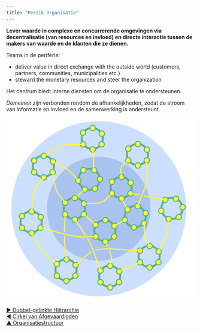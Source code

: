 ```yaml
---
title: "Perzik Organisatie"
---
```



**Lever waarde in complexe en concurrerende omgevingen via **decentralisatie** (van resources en invloed) en **directe interactie** tussen de makers van waarde en de klanten die ze dienen.**

Teams in de periferie:

- deliver value in direct exchange with the outside world (customers, partners, communities, municipalities etc.) 
- steward the monetary resources and steer the organization

Het centrum biedt interne diensten om de organisatie te ondersteunen.

<dfn data-info="Domein: Een afgebakend gebied van invloed, activiteit en besluitvorming binnen een organisatie.">Domeinen</dfn> zijn verbonden rondom de afhankelijkheden, zodat de stroom van informatie en invloed en de samenwerking is ondersteunt.

![Perzik Organisatie](img/structural-patterns/peach-organization.png)

[&#9654; Dubbel-gelinkte Hiërarchie](double-linked-hierarchy.html)<br/>[&#9664; Cirkel van Afgevaardigden](delegate-circle.html)<br/>[&#9650; Organisatiestructuur](organizational-structure.html)

